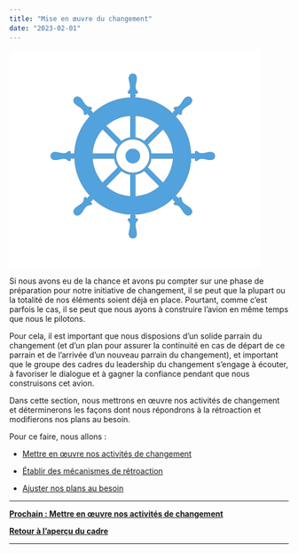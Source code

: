 ```yaml
---
title: "Mise en œuvre du changement"
date: "2023-02-01"
---
```


![](images/FLC-Navigating.png)

Si nous avons eu de la chance et avons pu compter sur une phase de préparation pour notre initiative de changement, il se peut que la plupart ou la totalité de nos éléments soient déjà en place. Pourtant, comme c’est parfois le cas, il se peut que nous ayons à construire l’avion en même temps que nous le pilotons.

Pour cela, il est important que nous disposions d’un solide parrain du changement (et d’un plan pour assurer la continuité en cas de départ de ce parrain et de l’arrivée d’un nouveau parrain du changement), et important que le groupe des cadres du leadership du changement s’engage à écouter, à favoriser le dialogue et à gagner la confiance pendant que nous construisons cet avion.

Dans cette section, nous mettrons en œuvre nos activités de changement et déterminerons les façons dont nous répondrons à la rétroaction et modifierons nos plans au besoin.

Pour ce faire, nous allons :

- [Mettre en œuvre nos activités de changement](/framework-for-leading-change/mettre-en-oeuvre-nos-activites-de-changement/)

- [Établir des mécanismes de rétroaction](/framework-for-leading-change/etablir-des-mecanismes-de-retroaction-et-mesurer-les-progres/)

- [Ajuster nos plans au besoin](/framework-for-leading-change/rajuster-nos-plans/)

* * *

[**Prochain : Mettre en œuvre nos activités de changement**](/framework-for-leading-change/mettre-en-oeuvre-nos-activites-de-changement/)

[**Retour à l’aperçu du cadre**](/framework-for-leading-change/un-cadre-pour-diriger-le-changement/)

* * *
